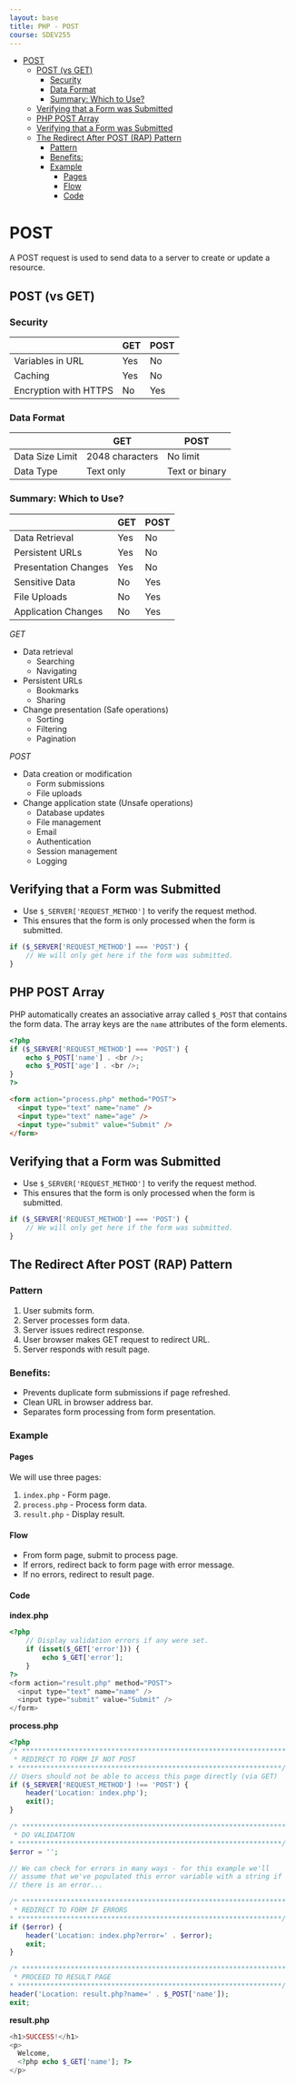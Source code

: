 ```yaml
---
layout: base
title: PHP - POST
course: SDEV255
---
```


- [POST](#post)
  - [POST (vs GET)](#post-vs-get)
    - [Security](#security)
    - [Data Format](#data-format)
    - [Summary: Which to Use?](#summary-which-to-use)
  - [Verifying that a Form was Submitted](#verifying-that-a-form-was-submitted)
  - [PHP POST Array](#php-post-array)
  - [Verifying that a Form was Submitted](#verifying-that-a-form-was-submitted-1)
  - [The Redirect After POST (RAP) Pattern](#the-redirect-after-post-rap-pattern)
    - [Pattern](#pattern)
    - [Benefits:](#benefits)
    - [Example](#example)
      - [Pages](#pages)
      - [Flow](#flow)
      - [Code](#code)

# POST

A POST request is used to send data to a server to create or update a resource.

## POST (vs GET)

### Security

|                       | GET | POST |
| --------------------- | --- | ---- |
| Variables in URL      | Yes | No   |
| Caching               | Yes | No   |
| Encryption with HTTPS | No  | Yes  |

### Data Format

|                 | GET             | POST           |
| --------------- | --------------- | -------------- |
| Data Size Limit | 2048 characters | No limit       |
| Data Type       | Text only       | Text or binary |

### Summary: Which to Use?

|                      | GET | POST |
| -------------------- | --- | ---- |
| Data Retrieval       | Yes | No   |
| Persistent URLs      | Yes | No   |
| Presentation Changes | Yes | No   |
| Sensitive Data       | No  | Yes  |
| File Uploads         | No  | Yes  |
| Application Changes  | No  | Yes  |

_GET_

- Data retrieval
  - Searching
  - Navigating
- Persistent URLs
  - Bookmarks
  - Sharing
- Change presentation (Safe operations)
  - Sorting
  - Filtering
  - Pagination

_POST_

- Data creation or modification
  - Form submissions
  - File uploads
- Change application state (Unsafe operations)
  - Database updates
  - File management
  - Email
  - Authentication
  - Session management
  - Logging

## Verifying that a Form was Submitted

- Use `$_SERVER['REQUEST_METHOD']` to verify the request method.
- This ensures that the form is only processed when the form is submitted.

```php
if ($_SERVER['REQUEST_METHOD'] === 'POST') {
    // We will only get here if the form was submitted.
}
```

## PHP POST Array

PHP automatically creates an associative array called `$_POST` that contains the form data. The array keys are the `name` attributes of the form elements.

```php
<?php
if ($_SERVER['REQUEST_METHOD'] === 'POST') {
    echo $_POST['name'] . <br />;
    echo $_POST['age'] . <br />;
}
?>
```

```html
<form action="process.php" method="POST">
  <input type="text" name="name" />
  <input type="text" name="age" />
  <input type="submit" value="Submit" />
</form>
```

## Verifying that a Form was Submitted

- Use `$_SERVER['REQUEST_METHOD']` to verify the request method.
- This ensures that the form is only processed when the form is submitted.

```php
if ($_SERVER['REQUEST_METHOD'] === 'POST') {
    // We will only get here if the form was submitted.
}
```

## The Redirect After POST (RAP) Pattern

### Pattern

1. User submits form.
2. Server processes form data.
3. Server issues redirect response.
4. User browser makes GET request to redirect URL.
5. Server responds with result page.

### Benefits:

- Prevents duplicate form submissions if page refreshed.
- Clean URL in browser address bar.
- Separates form processing from form presentation.

### Example

#### Pages

We will use three pages:

1. `index.php` - Form page.
2. `process.php` - Process form data.
3. `result.php` - Display result.

#### Flow

- From form page, submit to process page.
- If errors, redirect back to form page with error message.
- If no errors, redirect to result page.

#### Code

**index.php**

```php
<?php
    // Display validation errors if any were set.
    if (isset($_GET['error'])) {
        echo $_GET['error'];
    }
?>
<form action="result.php" method="POST">
  <input type="text" name="name" />
  <input type="submit" value="Submit" />
</form>
```

**process.php**

```php
<?php
/* *****************************************************************
 * REDIRECT TO FORM IF NOT POST
* *****************************************************************/
// Users should not be able to access this page directly (via GET)
if ($_SERVER['REQUEST_METHOD'] !== 'POST') {
    header('Location: index.php');
    exit();
}

/* *****************************************************************
 * DO VALIDATION
* *****************************************************************/
$error = '';

// We can check for errors in many ways - for this example we'll
// assume that we've populated this error variable with a string if
// there is an error...

/* *****************************************************************
 * REDIRECT TO FORM IF ERRORS
* *****************************************************************/
if ($error) {
    header('Location: index.php?error=' . $error);
    exit;
}

/* *****************************************************************
 * PROCEED TO RESULT PAGE
* *****************************************************************/
header('Location: result.php?name=' . $_POST['name']);
exit;
```

**result.php**

```php
<h1>SUCCESS!</h1>
<p>
  Welcome,
  <?php echo $_GET['name']; ?>
</p>
```
